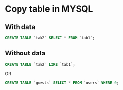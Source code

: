 # Copy table in MYSQL

## With data

```sql
CREATE TABLE `tab2` SELECT * FROM `tab1`;
```

## Without data

```sql
CREATE TABLE `tab2` LIKE `tab1`;
```

OR

```sql
CREATE TABLE `guests` SELECT * FROM `users` WHERE 0;
```